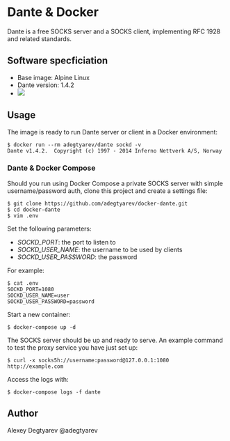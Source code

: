 # Dante & Docker

Dante is a free SOCKS server and a SOCKS client, implementing RFC 1928 and
related standards. 

## Software specficiation

* Base image: Alpine Linux
* Dante version: 1.4.2
* [![](https://images.microbadger.com/badges/image/adegtyarev/dante.svg)](https://microbadger.com/images/adegtyarev/dante "the download size and the number of layers")

## Usage

The image is ready to run Dante server or client in a Docker environment:

    $ docker run --rm adegtyarev/dante sockd -v
    Dante v1.4.2.  Copyright (c) 1997 - 2014 Inferno Nettverk A/S, Norway

### Dante & Docker Compose

Should you run using Docker Compose a private SOCKS server with simple
username/password auth, clone this project and create a settings file:

    $ git clone https://github.com/adegtyarev/docker-dante.git
    $ cd docker-dante
    $ vim .env

Set the following parameters:

* *SOCKD_PORT*: the port to listen to
* *SOCKD_USER_NAME*: the username to be used by clients
* *SOCKD_USER_PASSWORD*: the password

For example:

    $ cat .env
    SOCKD_PORT=1080
    SOCKD_USER_NAME=user
    SOCKD_USER_PASSWORD=password

Start a new container:

    $ docker-compose up -d

The SOCKS server should be up and ready to serve.  An example command to test
the proxy service you have just set up:

    $ curl -x socks5h://username:password@127.0.0.1:1080 http://example.com

Access the logs with:

    $ docker-compose logs -f dante


## Author

Alexey Degtyarev @adegtyarev
